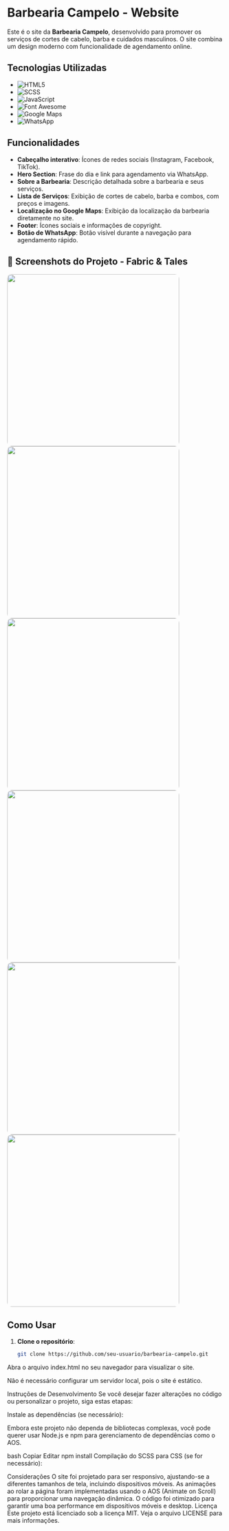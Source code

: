 # Barbearia Campelo - Website

Este é o site da **Barbearia Campelo**, desenvolvido para promover os serviços de cortes de cabelo, barba e cuidados masculinos. O site combina um design moderno com funcionalidade de agendamento online.

## Tecnologias Utilizadas

- ![HTML5](https://img.shields.io/badge/HTML5-E34F26?style=flat-square&logo=html5&logoColor=white) 
- ![SCSS](https://img.shields.io/badge/SCSS-CC6699?style=flat-square&logo=sass&logoColor=white) 
- ![JavaScript](https://img.shields.io/badge/JavaScript-F7DF1E?style=flat-square&logo=javascript&logoColor=black) 
- ![Font Awesome](https://img.shields.io/badge/Font_Awesome-339AF0?style=flat-square&logo=font-awesome&logoColor=white) 
- ![Google Maps](https://img.shields.io/badge/Google_Maps-4285F4?style=flat-square&logo=google-maps&logoColor=white) 
- ![WhatsApp](https://img.shields.io/badge/WhatsApp-25D366?style=flat-square&logo=whatsapp&logoColor=white) 

## Funcionalidades

- **Cabeçalho interativo**: Ícones de redes sociais (Instagram, Facebook, TikTok).
- **Hero Section**: Frase do dia e link para agendamento via WhatsApp.
- **Sobre a Barbearia**: Descrição detalhada sobre a barbearia e seus serviços.
- **Lista de Serviços**: Exibição de cortes de cabelo, barba e combos, com preços e imagens.
- **Localização no Google Maps**: Exibição da localização da barbearia diretamente no site.
- **Footer**: Ícones sociais e informações de copyright.
- **Botão de WhatsApp**: Botão visível durante a navegação para agendamento rápido.

<h2>📸 Screenshots do Projeto - Fabric & Tales</h2>

<img src="https://github.com/user-attachments/assets/fadb8e61-e3df-4c5b-9c7e-e14f3d72b023" width="400" height="400" style="object-fit: cover; border-radius: 10px;">
<img src="https://github.com/user-attachments/assets/c8d06e9f-6f8c-4a42-9345-4265d72b287a" width="400" height="400" style="object-fit: cover; border-radius: 10px;">
<img src="https://github.com/user-attachments/assets/1e7a845b-cc4f-4e4e-8833-99d06f6cdf19" width="400" height="400" style="object-fit: cover; border-radius: 10px;">
<img src="https://github.com/user-attachments/assets/8116b85c-191b-416e-a65a-6fd0cfc11628" width="400" height="400" style="object-fit: cover; border-radius: 10px;">
<img src="https://github.com/user-attachments/assets/a4c108e4-389a-4765-9579-04208dadc0b0" width="400"height="400" style="object-fit: cover; border-radius: 10px;">
<img src="https://github.com/user-attachments/assets/d72a4ea9-45f5-454c-9c0f-84237d0582be" width="400"height="400" style="object-fit: cover; border-radius: 10px;">


## Como Usar

1. **Clone o repositório**:

   ```bash
   git clone https://github.com/seu-usuario/barbearia-campelo.git
Abra o arquivo index.html no seu navegador para visualizar o site.

Não é necessário configurar um servidor local, pois o site é estático.

Instruções de Desenvolvimento
Se você desejar fazer alterações no código ou personalizar o projeto, siga estas etapas:

Instale as dependências (se necessário):

Embora este projeto não dependa de bibliotecas complexas, você pode querer usar Node.js e npm para gerenciamento de dependências como o AOS.

bash
Copiar
Editar
npm install
Compilação do SCSS para CSS (se for necessário):

Considerações
O site foi projetado para ser responsivo, ajustando-se a diferentes tamanhos de tela, incluindo dispositivos móveis.
As animações ao rolar a página foram implementadas usando o AOS (Animate on Scroll) para proporcionar uma navegação dinâmica.
O código foi otimizado para garantir uma boa performance em dispositivos móveis e desktop.
Licença
Este projeto está licenciado sob a licença MIT. Veja o arquivo LICENSE para mais informações.
